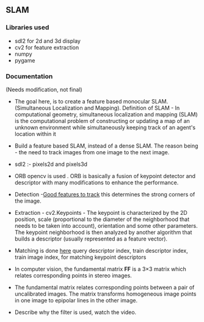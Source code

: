 ## SLAM 


### Libraries used
- sdl2 for 2d and 3d display
- cv2 for feature extraction
- numpy
- pygame


### Documentation
(Needs modification, not final)


- The goal here, is to create a feature based monocular SLAM.(Simultaneous Localization and Mapping). Definition of SLAM - In computational geometry, simultaneous localization and mapping (SLAM) is the computational problem of constructing or updating a map of an unknown environment while simultaneously keeping track of an agent's location within it
- Build a feature based SLAM, instead of a dense SLAM. The reason being - the need to track images from one image to the next image.
- sdl2 :- pixels2d and pixels3d

- ORB opencv is used . ORB is basically a fusion of keypoint detector and descriptor with many modifications to enhance the performance.
- Detection -[Good features to track](https://docs.opencv.org/2.4/modules/imgproc/doc/feature_detection.html#goodfeaturestotrack) this determines the strong corners of the image.
- Extraction - cv2.Keypoints - The keypoint is characterized by the 2D position, scale (proportional to the diameter of the neighborhood that needs to be taken into account), orientation and some other parameters. The keypoint neighborhood is then analyzed by another algorithm that builds a descriptor (usually represented as a feature vector).
- Matching is done [here](https://github.com/SystemX-ai/Pilot-X/blob/master/self%20driving/slam/feature_extractor.py#L37) query descriptor index, train descriptor index, train image index, for matching keypoint descriptors

- In computer vision, the fundamental matrix ${\displaystyle \mathbf {F} }\mathbf {F}$  is a 3×3 matrix which relates corresponding points in stereo images. 
- The fundamental matrix relates corresponding points between a pair of uncalibrated images. The matrix transforms homogeneous image points in one image to epipolar lines in the other image.
- Describe why the filter is used, watch the video.